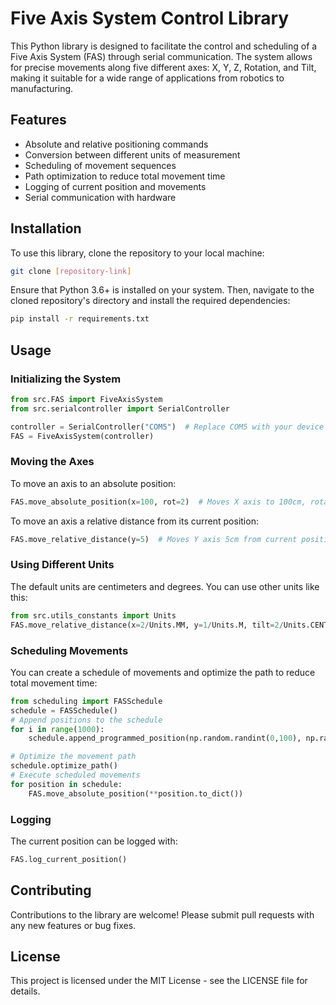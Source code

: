 # Five Axis System Control Library

This Python library is designed to facilitate the control and scheduling of a Five Axis System (FAS) through serial communication. The system allows for precise movements along five different axes: X, Y, Z, Rotation, and Tilt, making it suitable for a wide range of applications from robotics to manufacturing.

## Features

- Absolute and relative positioning commands
- Conversion between different units of measurement
- Scheduling of movement sequences
- Path optimization to reduce total movement time
- Logging of current position and movements
- Serial communication with hardware

## Installation

To use this library, clone the repository to your local machine:

```bash
git clone [repository-link]
```

Ensure that Python 3.6+ is installed on your system. Then, navigate to the cloned repository's directory and install the required dependencies:

```bash
pip install -r requirements.txt
```

## Usage

### Initializing the System

```python
from src.FAS import FiveAxisSystem
from src.serialcontroller import SerialController

controller = SerialController("COM5")  # Replace COM5 with your device's port
FAS = FiveAxisSystem(controller)
```

### Moving the Axes

To move an axis to an absolute position:

```python
FAS.move_absolute_position(x=100, rot=2)  # Moves X axis to 100cm, rotation axis to 2 degrees
```

To move an axis a relative distance from its current position:

```python
FAS.move_relative_distance(y=5)  # Moves Y axis 5cm from current position
```

### Using Different Units

The default units are centimeters and degrees. You can use other units like this:

```python
from src.utils_constants import Units
FAS.move_relative_distance(x=2/Units.MM, y=1/Units.M, tilt=2/Units.CENT_DEG)
```

### Scheduling Movements

You can create a schedule of movements and optimize the path to reduce total movement time:

```python
from scheduling import FASSchedule
schedule = FASSchedule()
# Append positions to the schedule
for i in range(1000):
    schedule.append_programmed_position(np.random.randint(0,100), np.random.randint(0,100), np.random.randint(0,100))

# Optimize the movement path
schedule.optimize_path()
# Execute scheduled movements
for position in schedule:
    FAS.move_absolute_position(**position.to_dict())
```

### Logging

The current position can be logged with:

```python
FAS.log_current_position()
```

## Contributing

Contributions to the library are welcome! Please submit pull requests with any new features or bug fixes.

## License

This project is licensed under the MIT License - see the LICENSE file for details.
